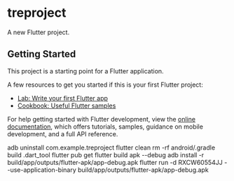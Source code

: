 # treproject

A new Flutter project.

## Getting Started

This project is a starting point for a Flutter application.

A few resources to get you started if this is your first Flutter project:

- [Lab: Write your first Flutter app](https://docs.flutter.dev/get-started/codelab)
- [Cookbook: Useful Flutter samples](https://docs.flutter.dev/cookbook)

For help getting started with Flutter development, view the
[online documentation](https://docs.flutter.dev/), which offers tutorials,
samples, guidance on mobile development, and a full API reference.

adb uninstall com.example.treproject
flutter clean
rm -rf android/.gradle build .dart_tool
flutter pub get
flutter build apk --debug
adb install -r build/app/outputs/flutter-apk/app-debug.apk
flutter run -d RXCW60554JJ --use-application-binary build/app/outputs/flutter-apk/app-debug.apk